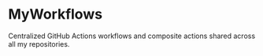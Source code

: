 # MyWorkflows
Centralized GitHub Actions workflows and composite actions shared across all my repositories.
